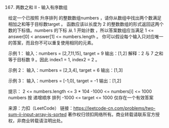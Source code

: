 167. 两数之和 II - 输入有序数组

给定一个已按照 升序排列 的整数数组numbers ，请你从数组中找出两个数满足相加之和等于目标数target 。 函数应该以长度为 2 的整数数组的形式返回这两个数的下标值。numbers 的下标 从 1 开始计数 ，所以答案数组应当满足
1 <= answer[0] < answer[1] <= numbers.length 。 你可以假设每个输入只对应唯一的答案，而且你不可以重复使用相同的元素。

示例 1： 输入：numbers = [2,7,11,15], target = 9 输出：[1,2]
解释：2 与 7 之和等于目标数 9 。因此 index1 = 1, index2 = 2 。

示例 2： 输入：numbers = [2,3,4], target = 6 输出：[1,3]

示例 3： 输入：numbers = [-1,0], target = -1 输出：[1,2]

提示： 2 <= numbers.length <= 3 * 104 -1000 <= numbers[i] <= 1000 numbers 按 递增顺序 排列 -1000 <= target <= 1000 仅存在一个有效答案

来源：力扣（LeetCode） 链接：https://leetcode-cn.com/problems/two-sum-ii-input-array-is-sorted
著作权归领扣网络所有。商业转载请联系官方授权，非商业转载请注明出处。